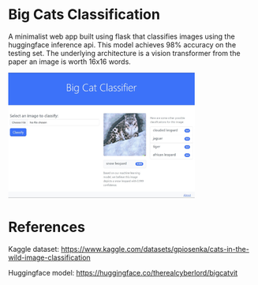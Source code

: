 ﻿# Big Cats Classification

A minimalist web app built using flask that classifies images using the huggingface inference api.
This model achieves 98% accuracy on the testing set. The underlying architecture is a vision transformer from the paper an image is worth 16x16 words.

<img src="static/webapp.jpg" width="75%">

# References

Kaggle dataset: https://www.kaggle.com/datasets/gpiosenka/cats-in-the-wild-image-classification

Huggingface model: https://huggingface.co/therealcyberlord/bigcatvit
